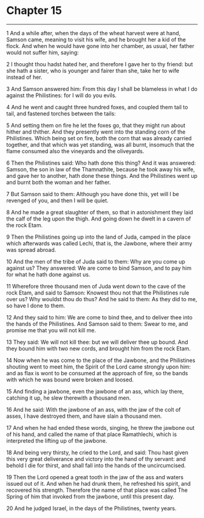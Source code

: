 # Chapter 15

***

1 And a while after, when the days of the wheat harvest were at hand, Samson came, meaning to visit his wife, and he brought her a kid of the flock. And when he would have gone into her chamber, as usual, her father would not suffer him, saying:

2 I thought thou hadst hated her, and therefore I gave her to thy friend: but she hath a sister, who is younger and fairer than she, take her to wife instead of her.

3 And Samson answered him: From this day I shall be blameless in what I do against the Philistines: for I will do you evils.

4 And he went and caught three hundred foxes, and coupled them tail to tail, and fastened torches between the tails:

5 And setting them on fire he let the foxes go, that they might run about hither and thither. And they presently went into the standing corn of the Philistines. Which being set on fire, both the corn that was already carried together, and that which was yet standing, was all burnt, insomuch that the flame consumed also the vineyards and the oliveyards.

6 Then the Philistines said: Who hath done this thing? And it was answered: Samson, the son in law of the Thamnathite, because he took away his wife, and gave her to another, hath done these things. And the Philistines went up and burnt both the woman and her father.

7 But Samson said to them: Although you have done this, yet will I be revenged of you, and then I will be quiet.

8 And he made a great slaughter of them, so that in astonishment they laid the calf of the leg upon the thigh. And going down he dwelt in a cavern of the rock Etam.

9 Then the Philistines going up into the land of Juda, camped in the place which afterwards was called Lechi, that is, the Jawbone, where their army was spread abroad.

10 And the men of the tribe of Juda said to them: Why are you come up against us? They answered: We are come to bind Samson, and to pay him for what he hath done against us.

11 Wherefore three thousand men of Juda went down to the cave of the rock Etam, and said to Samson: Knowest thou not that the Philistines rule over us? Why wouldst thou do thus? And he said to them: As they did to me, so have I done to them.

12 And they said to him: We are come to bind thee, and to deliver thee into the hands of the Philistines. And Samson said to them: Swear to me, and promise me that you will not kill me.

13 They said: We will not kill thee: but we will deliver thee up bound. And they bound him with two new cords, and brought him from the rock Etam.

14 Now when he was come to the place of the Jawbone, and the Philistines shouting went to meet him, the Spirit of the Lord came strongly upon him: and as flax is wont to be consumed at the approach of fire, so the bands with which he was bound were broken and loosed.

15 And finding a jawbone, even the jawbone of an ass, which lay there, catching it up, he slew therewith a thousand men.

16 And he said: With the jawbone of an ass, with the jaw of the colt of asses, I have destroyed them, and have slain a thousand men.

17 And when he had ended these words, singing, he threw the jawbone out of his hand, and called the name of that place Ramathlechi, which is interpreted the lifting up of the jawbone.

18 And being very thirsty, he cried to the Lord, and said: Thou hast given this very great deliverance and victory into the hand of thy servant: and behold I die for thirst, and shall fall into the hands of the uncircumcised.

19 Then the Lord opened a great tooth in the jaw of the ass and waters issued out of it. And when he had drunk them, he refreshed his spirit, and recovered his strength. Therefore the name of that place was called The Spring of him that invoked from the jawbone, until this present day.

20 And he judged Israel, in the days of the Philistines, twenty years.

